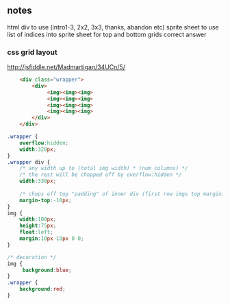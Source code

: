 
## notes

html div to use (intro1-3, 2x2, 3x3, thanks, abandon etc)
sprite sheet to use
list of indices into sprite sheet for top and bottom grids
correct answer

### css grid layout

http://jsfiddle.net/Madmartigan/34UCn/5/

```html
    <div class="wrapper">
        <div>
             <img><img><img>
             <img><img><img>
             <img><img><img>
             <img><img><img>
        </div>
    </div>
```

```css
.wrapper {
    overflow:hidden;
    width:320px;
}
.wrapper div {
    /* any width up to (total img width) * (num_columns) */
    /* the rest will be chopped off by overflow:hidden */
    width:330px;
    
    /* chops off top "padding" of inner div (first row imgs top margin) */
    margin-top:-10px;
}
img {
    width:100px;
    height:75px;
    float:left;
    margin:10px 10px 0 0;
}

/* decoration */
img {
     background:blue;   
}
.wrapper {
    background:red;
}
```
